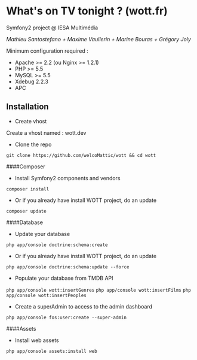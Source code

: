 What's on TV tonight ? (wott.fr)
====

Symfony2 project @ IESA Multimédia

*Mathieu Santostefano + Maxime Vaullerin + Marine Bouras + Grégory Joly*

Minimum configuration required :

- Apache >= 2.2 (ou Nginx >= 1.2.1)
- PHP >= 5.5
- MySQL >= 5.5
- Xdebug 2.2.3
- APC

## Installation

- Create vhost

Create a vhost named : wott.dev

- Clone the repo

```git clone https://github.com/welcoMattic/wott && cd wott```

####Composer

- Install Symfony2 components and vendors

```composer install```

- Or if you already have install WOTT project, do an update

```composer update```

####Database

- Update your database

``` php app/console doctrine:schema:create ```

- Or if you already have install WOTT project, do an update

``` php app/console doctrine:schema:update --force ```

- Populate your database from TMDB API

``` php app/console wott:insertGenres ```
``` php app/console wott:insertFilms ```
``` php app/console wott:insertPeoples ```

- Create a superAdmin to access to the admin dashboard

``` php app/console fos:user:create --super-admin ```

####Assets

- Install web assets

``` php app/console assets:install web ```
